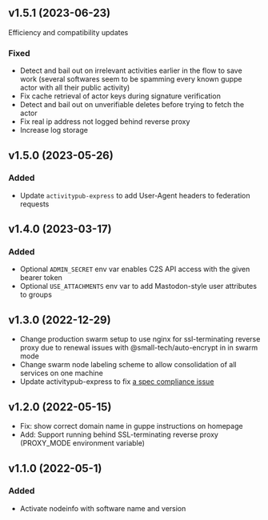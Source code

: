 ## v1.5.1 (2023-06-23)
Efficiency and compatibility updates
### Fixed
* Detect and bail out on irrelevant activities earlier in the flow to save work (several softwares seem to be spamming every known guppe actor with all their public activity)
* Fix cache retrieval of actor keys during signature verification
* Detect and bail out on unverifiable deletes before trying to fetch the actor
* Fix real ip address not logged behind reverse proxy
* Increase log storage
## v1.5.0 (2023-05-26)

### Added
* Update `activitypub-express` to add User-Agent headers to federation requests

## v1.4.0 (2023-03-17)

### Added
* Optional `ADMIN_SECRET` env var enables C2S API access with the given bearer token
* Optional `USE_ATTACHMENTS` env var to add Mastodon-style user attributes to groups

## v1.3.0 (2022-12-29)

* Change production swarm setup to use nginx for ssl-terminating reverse proxy due to renewal issues with @small-tech/auto-encrypt in in swarm mode
* Change swarm node labeling scheme to allow consolidation of all services on one machine
* Update activitypub-express to fix [a spec compliance issue](https://github.com/immers-space/activitypub-express/pull/83)

## v1.2.0 (2022-05-15)

* Fix: show correct domain name in guppe instructions on homepage
* Add: Support running behind SSL-terminating reverse proxy (PROXY_MODE environment variable)

## v1.1.0 (2022-05-1)

### Added

* Activate nodeinfo with software name and version
